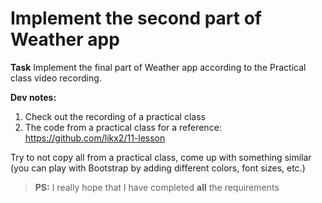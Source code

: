 # Implement the second part of Weather app

**Task**
Implement the final part of Weather app according to the Practical class video recording.

**Dev notes:**

1. Check out the recording of a practical class
2. The code from a practical class for a reference: https://github.com/likx2/11-lesson

Try to not copy all from a practical class, come up with something similar (you can play with Bootstrap by adding different colors, font sizes, etc.)

> **PS:** I really hope that I have completed **all** the requirements
